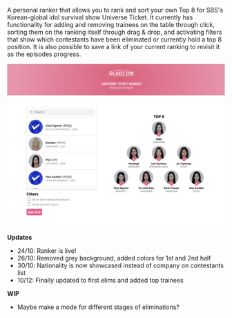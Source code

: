 A personal ranker that allows you to rank and sort your own Top 8 for SBS's Korean-global idol survival show Universe Ticket. It currently has functionality for adding and removing trainees on the table through click, sorting them on the ranking itself through drag & drop, and activating filters that show which contestants have been eliminated or currently hold a top 8 position. It is also possible to save a link of your current ranking to revisit it as the episodes progress.

![Screenshot](screenshot.png)

<b>Updates</b>
* 24/10: Ranker is live!
* 26/10: Removed grey background, added colors for 1st and 2nd half
* 30/10: Nationality is now showcased instead of company on contestants list
* 10/12: Finally updated to first elims and added top trainees

<b>WIP</b>
* Maybe make a mode for different stages of eliminations?
